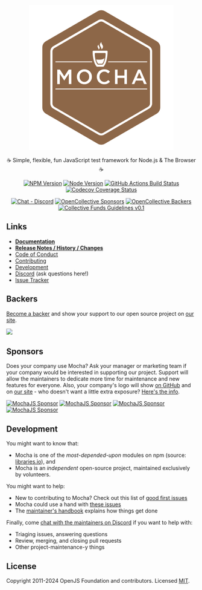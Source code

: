 <p align="center">
  <img src="assets/mocha-logo.svg" alt="Mocha test framework logo"/>
</p>

<p align="center">☕️ Simple, flexible, fun JavaScript test framework for Node.js & The Browser ☕️</p>

<div align="center">

<a href="https://www.npmjs.com/package/mocha"><img src="https://img.shields.io/npm/v/mocha.svg" alt="NPM Version"></a>
<a href="https://github.com/mochajs/mocha"><img src="https://img.shields.io/node/v/mocha.svg" alt="Node Version"></a>
[![GitHub Actions Build Status](https://github.com/mochajs/mocha/actions/workflows/mocha.yml/badge.svg)](https://github.com/mochajs/mocha/actions/workflows/mocha.yml)
<a href="https://codecov.io/gh/mochajs/mocha"><img src="https://codecov.io/gh/mochajs/mocha/branch/main/graph/badge.svg" alt="Codecov Coverage Status"></a>

</div>

<div align="center">

<a href="https://discord.gg/KeDn2uXhER"><img alt="Chat - Discord" src="https://img.shields.io/badge/Chat-Discord-5765F2.svg" /></a>
<a href="https://github.com/mochajs/mocha#sponsors"><img src="https://opencollective.com/mochajs/tiers/sponsors/badge.svg" alt="OpenCollective Sponsors"></a>
<a href="https://github.com/mochajs/mocha#backers"><img src="https://opencollective.com/mochajs/tiers/backers/badge.svg" alt="OpenCollective Backers"></a>
[![Collective Funds Guidelines v0.1](https://img.shields.io/badge/collective_funds_guidelines-v0.1-D8E8D4?style=flat&labelColor=3A6457)](https://github.com/collective-funds/guidelines)

</div>

## Links

- **[Documentation](https://mochajs.org)**
- **[Release Notes / History / Changes](https://github.com/mochajs/mocha/blob/main/CHANGELOG.md)**
- [Code of Conduct](https://github.com/mochajs/mocha/blob/main/.github/CODE_OF_CONDUCT.md)
- [Contributing](https://github.com/mochajs/mocha/blob/main/.github/CONTRIBUTING.md)
- [Development](https://github.com/mochajs/mocha/blob/main/.github/DEVELOPMENT.md)
- [Discord](https://discord.gg/KeDn2uXhER) (ask questions here!)
- [Issue Tracker](https://github.com/mochajs/mocha/issues)

## Backers

[Become a backer](https://opencollective.com/mochajs) and show your support to our open source project on [our site](https://mochajs.org/#backers).

<a href="https://opencollective.com/mochajs"><img src="https://opencollective.com/mochajs/tiers/backers.svg?limit=30&button=false&avatarHeight=46&width=750"></a>

## Sponsors

Does your company use Mocha? Ask your manager or marketing team if your company would be interested in supporting our project.
Support will allow the maintainers to dedicate more time for maintenance and new features for everyone.
Also, your company's logo will show [on GitHub](https://github.com/mochajs/mocha#readme) and on [our site](https://mochajs.org#sponsors) - who doesn't want a little extra exposure?
[Here's the info](https://opencollective.com/mochajs).

[![MochaJS Sponsor](https://opencollective.com/mochajs/tiers/sponsors/0/avatar)](https://opencollective.com/mochajs/tiers/sponsors/0/website)
[![MochaJS Sponsor](https://opencollective.com/mochajs/tiers/sponsors/1/avatar)](https://opencollective.com/mochajs/tiers/sponsors/1/website)
[![MochaJS Sponsor](https://opencollective.com/mochajs/tiers/sponsors/2/avatar)](https://opencollective.com/mochajs/tiers/sponsors/2/website)
[![MochaJS Sponsor](https://opencollective.com/mochajs/tiers/sponsors/3/avatar)](https://opencollective.com/mochajs/tiers/sponsors/3/website)

## Development

You might want to know that:

- Mocha is one of the _most-depended-upon_ modules on npm (source: [libraries.io](https://libraries.io/search?order=desc&platforms=NPM&sort=dependents_count)), and
- Mocha is an _independent_ open-source project, maintained exclusively by volunteers.

You might want to help:

- New to contributing to Mocha? Check out this list of [good first issues](https://github.com/mochajs/mocha/issues?q=is%3Aopen+is%3Aissue+label%3A%22good+first+issue%22)
- Mocha could use a hand with [these issues](https://github.com/mochajs/mocha/issues?q=is%3Aopen+is%3Aissue+label%3A%22status%3A+accepting+prs%22)
- The [maintainer's handbook](https://github.com/mochajs/mocha/blob/main/MAINTAINERS.md) explains how things get done

Finally, come [chat with the maintainers on Discord](https://discord.gg/KeDn2uXhER) if you want to help with:

- Triaging issues, answering questions
- Review, merging, and closing pull requests
- Other project-maintenance-y things

## License

Copyright 2011-2024 OpenJS Foundation and contributors. Licensed [MIT](https://github.com/mochajs/mocha/blob/main/LICENSE).
